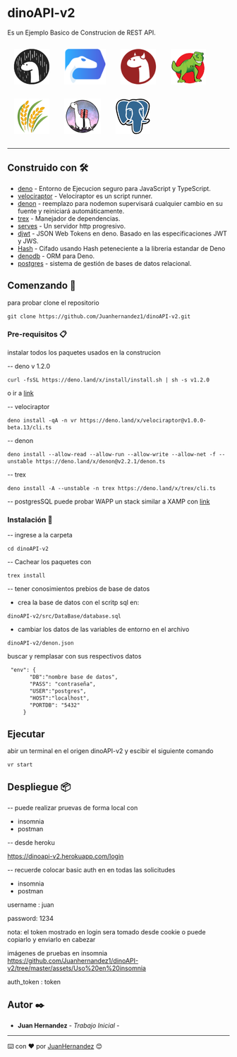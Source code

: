# dinoAPI-v2

Es un Ejemplo Basico de Construcion de REST API.

[<img alt="deno" style="margin: 15px;" src="./assets/img/deno-logo.svg" height="80">](https://deno.land/)
[<img alt="velociraptor" style="margin: 15px;" src="./assets/img/velociraptor.svg" height="80" />](https://deno.land/x/velociraptor/)
[<img alt="denon" style="margin: 15px;" src="./assets/img/denon.svg" height="80" />](https://deno.land/x/denon/)
[<img alt="trex" style="margin: 15px;" src="./assets/img/trex.png" height="80" />](https://deno.land/x/trex/)
[<img alt="servest" style="margin: 15px;" src="./assets/img/servest.png" height="80" />](https://deno.land/x/servest/)
[<img alt="denodb" style="margin: 15px;" src="./assets/img/denodb.png" height="80" />](https://deno.land/x/denodb/)
[<img alt="postgres" style="margin: 15px;" src="./assets/img/Postgresql_elephant.svg.png" height="80" />](https://www.postgresql.org/)


---
## Construido con 🛠️

* [deno](https://deno.land/) - Entorno de Ejecucion seguro para JavaScript y TypeScript.
* [velociraptor](https://deno.land/x/velociraptor/) - Velociraptor es un script runner.
* [denon](https://deno.land/x/denon/) - reemplazo para nodemon supervisará cualquier cambio en su fuente y reiniciará automáticamente.
* [trex](https://deno.land/x/trex/) - Manejador de dependencias.
* [serves](https://deno.land/x/servest/) - Un servidor http progresivo.
* [djwt](https://deno.land/x/djwt/) - JSON Web Tokens en deno. Basado en las especificaciones JWT y JWS.
* [Hash](https://deno.land/std/hash/mod.ts) - Cifado usando Hash peteneciente a la libreria estandar de Deno
* [denodb](https://deno.land/x/denodb/) - ORM para Deno.
* [postgres](https://www.postgresql.org/) - sistema de gestión de bases de datos relacional. 


## Comenzando 🚀

para probar clone el repositorio

```
git clone https://github.com/Juanhernandez1/dinoAPI-v2.git
```


### Pre-requisitos 📋

instalar todos los paquetes usados en la construcion

-- deno v 1.2.0
```
curl -fsSL https://deno.land/x/install/install.sh | sh -s v1.2.0
```
o ir a [link](https://github.com/denoland/deno_install#install-specific-version/)

-- velociraptor 
```
deno install -qA -n vr https://deno.land/x/velociraptor@v1.0.0-beta.13/cli.ts
```

-- denon 
```
deno install --allow-read --allow-run --allow-write --allow-net -f --unstable https://deno.land/x/denon@v2.2.1/denon.ts
```

-- trex 
```
deno install -A --unstable -n trex https://deno.land/x/trex/cli.ts
```
-- postgresSQL
puede probar WAPP un stack similar a XAMP con [link](https://bitnami.com/stack/wapp/installer/)

### Instalación 🔧

-- ingrese a la carpeta 

```
cd dinoAPI-v2
```

-- Cachear los paquetes con

```
trex install
```

-- tener conosimientos prebios de base de datos
 - crea la base de datos con el scritp sql en: 
 ```
 dinoAPI-v2/src/DataBase/database.sql
 ```
 - cambiar los datos de las variables de entorno en el archivo 
 ```
 dinoAPI-v2/denon.json
 ```    
 buscar y remplasar con sus respectivos datos
 ```
  "env": {
        "DB":"nombre base de datos",
        "PASS": "contraseña",
        "USER":"postgres",
        "HOST":"localhost",
        "PORTDB": "5432"
      }
 ```    


## Ejecutar

abir un terminal en el origen dinoAPI-v2 y escibir el siguiente comando
```
vr start
```

## Despliegue 📦
-- puede realizar pruevas de forma local con 
 - insomnia
 - postman

-- desde heroku

https://dinoapi-v2.herokuapp.com/login 

-- recuerde colocar basic auth en en todas las solicitudes  
 - insomnia
 - postman

 username : juan

 password: 1234

nota: 
el token mostrado en login sera tomado desde cookie o puede copiarlo y enviarlo en cabezar  

imágenes de pruebas en insomnia
https://github.com/Juanhernandez1/dinoAPI-v2/tree/master/assets/Uso%20en%20insomnia

auth_token : token

## Autor ✒️

* **Juan Hernandez** - *Trabajo Inicial* - 



---
⌨️ con ❤️ por [JuanHernandez](https://github.com/Juanhernandez1) 😊
